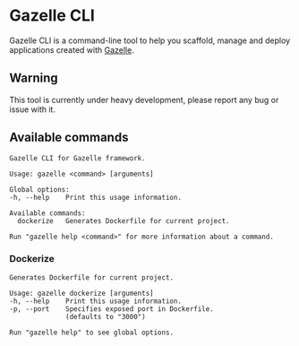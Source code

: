 # Gazelle CLI

Gazelle CLI is a command-line tool to help you scaffold, manage and deploy
applications created with [Gazelle](https://docs.gazelle-dart.dev/).

## Warning
This tool is currently under heavy development, please report any bug or issue
with it.

## Available commands
```
Gazelle CLI for Gazelle framework.

Usage: gazelle <command> [arguments]

Global options:
-h, --help    Print this usage information.

Available commands:
  dockerize   Generates Dockerfile for current project.

Run "gazelle help <command>" for more information about a command.
```

### Dockerize
```
Generates Dockerfile for current project.

Usage: gazelle dockerize [arguments]
-h, --help    Print this usage information.
-p, --port    Specifies exposed port in Dockerfile.
              (defaults to "3000")

Run "gazelle help" to see global options.
```
